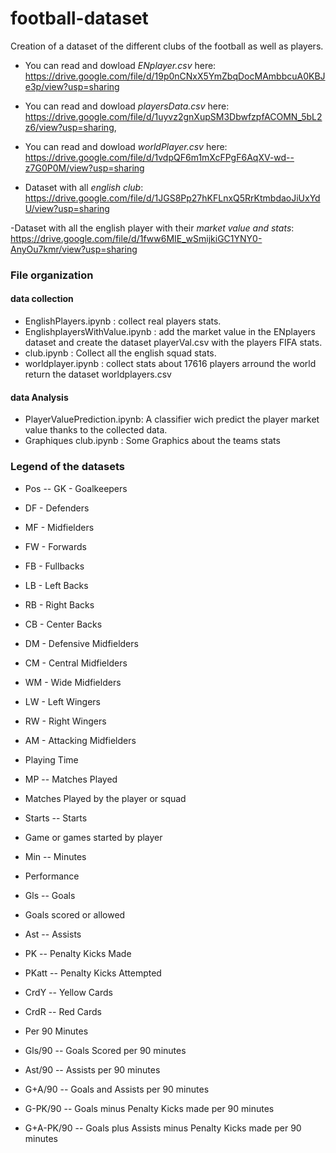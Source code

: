 # football-dataset
Creation of a dataset of the different clubs of the football as well as players. 

- You can read and dowload _ENplayer.csv_ here: https://drive.google.com/file/d/19p0nCNxX5YmZbqDocMAmbbcuA0KBJe3p/view?usp=sharing

- You can read and dowload _playersData.csv_ here: https://drive.google.com/file/d/1uyvz2gnXupSM3DbwfzpfACOMN_5bL2z6/view?usp=sharing,

- You can read and dowload _worldPlayer.csv_ here: https://drive.google.com/file/d/1vdpQF6m1mXcFPgF6AqXV-wd--z7G0P0M/view?usp=sharing

- Dataset with all _english club_: https://drive.google.com/file/d/1JGS8Pp27hKFLnxQ5RrKtmbdaoJiUxYdU/view?usp=sharing

-Dataset with all the english player with their _market value and stats_: https://drive.google.com/file/d/1fww6MIE_wSmijkiGC1YNY0-AnyOu7kmr/view?usp=sharing

### File organization
#### data collection
- EnglishPlayers.ipynb : collect real players stats.
- EnglishplayersWithValue.ipynb : add the market value in the ENplayers dataset and create the dataset playerVal.csv with the players FIFA stats.
- club.ipynb : Collect all the english squad stats.
- worldplayer.ipynb : collect stats about 17616 players arround the world return the dataset worldplayers.csv
#### data Analysis
- PlayerValuePrediction.ipynb: A classifier wich predict the player market value thanks to the collected data.
- Graphiques club.ipynb : Some Graphics about the teams stats  

### Legend of the datasets
- Pos -- GK - Goalkeepers
- DF - Defenders
- MF - Midfielders
- FW - Forwards 
- FB - Fullbacks
- LB - Left Backs
- RB - Right Backs
- CB - Center Backs
- DM - Defensive Midfielders
- CM - Central Midfielders
- WM - Wide Midfielders
- LW - Left Wingers
- RW - Right Wingers
- AM - Attacking Midfielders

- Playing Time
- MP -- Matches Played
- Matches Played by the player or squad
- Starts -- Starts
- Game or games started by player
- Min -- Minutes
- Performance
- Gls -- Goals
- Goals scored or allowed
- Ast -- Assists
- PK -- Penalty Kicks Made
- PKatt -- Penalty Kicks Attempted
- CrdY -- Yellow Cards
- CrdR -- Red Cards
- Per 90 Minutes
- Gls/90 -- Goals Scored per 90 minutes
- Ast/90 -- Assists per 90 minutes
- G+A/90 -- Goals and Assists per 90 minutes
- G-PK/90 -- Goals minus Penalty Kicks made per 90 minutes
- G+A-PK/90 -- Goals plus Assists minus Penalty Kicks made per 90 minutes

